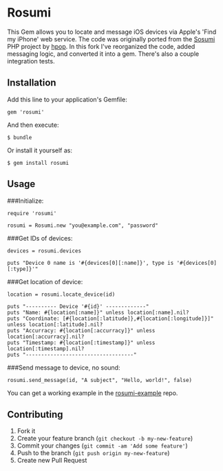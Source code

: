 # Rosumi
This Gem allows you to locate and message iOS devices via Apple's 'Find my iPhone' web service. The code was originally ported from the [Sosumi](https://github.com/tylerhall/sosumi/) PHP project by [hpop](https://github.com/hpop/rosumi). In this fork I've reorganized the code, added messaging logic, and converted it into a gem. There's also a couple integration tests.
## Installation

Add this line to your application's Gemfile:

    gem 'rosumi'

And then execute:

    $ bundle

Or install it yourself as:

    $ gem install rosumi

## Usage

###Initialize:
```
require 'rosumi'

rosumi = Rosumi.new "you@example.com", "password"
```

###Get IDs of devices:
```
devices = rosumi.devices

puts "Device 0 name is '#{devices[0][:name]}', type is '#{devices[0][:type]}'"
```

###Get location of device:
```
location = rosumi.locate_device(id)

puts "---------- Device '#{id}' -------------"
puts "Name: #{location[:name]}" unless location[:name].nil?
puts "Coordinate: [#{location[:latitude]},#{location[:longitude]}]" unless location[:latitude].nil?
puts "Accurracy: #{location[:accurracy]}" unless location[:accurracy].nil?
puts "Timestamp: #{location[:timestamp]}" unless location[:timestamp].nil?
puts "-----------------------------------"
```

###Send message to device, no sound:
```
rosumi.send_message(id, "A subject", "Hello, world!", false)
```

You can get a working example in the [rosumi-example](https://github.com/kevineder/rosumi-example) repo.

## Contributing

1. Fork it
2. Create your feature branch (`git checkout -b my-new-feature`)
3. Commit your changes (`git commit -am 'Add some feature'`)
4. Push to the branch (`git push origin my-new-feature`)
5. Create new Pull Request
